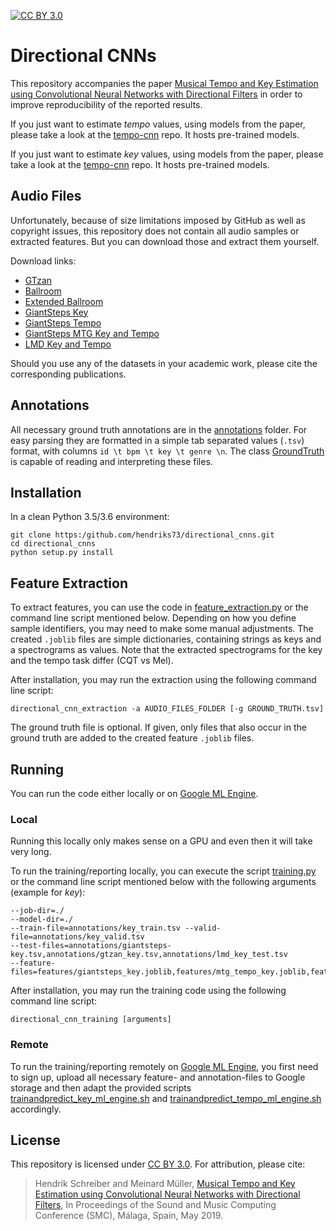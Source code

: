 [![CC BY 3.0](https://img.shields.io/badge/License-CC%20BY%203.0-blue.svg)](https://creativecommons.org/licenses/by/3.0/)

# Directional CNNs

This repository accompanies the paper [Musical Tempo and Key Estimation using Convolutional Neural Networks with
Directional Filters](http://smc2019.uma.es/articles/P1/P1_07_SMC2019_paper.pdf) in order to improve reproducibility of the reported results.

If you just want to estimate *tempo* values, using models from the paper, please take a look at
the [tempo-cnn](https://github.com/hendriks73/tempo-cnn) repo. It hosts pre-trained models.

If you just want to estimate *key* values, using models from the paper, please take a look at
the [tempo-cnn](https://github.com/hendriks73/tempo-key) repo. It hosts pre-trained models. 
 

## Audio Files

Unfortunately, because of size limitations imposed by GitHub as well as copyright issues, this repository does not
contain all audio samples or extracted features. But you can download those and extract them yourself.

Download links: 

- [GTzan](http://marsyas.info/download/data_sets/) 
- [Ballroom](http://mtg.upf.edu/ismir2004/contest/tempoContest/node5.html) 
- [Extended Ballroom](http://anasynth.ircam.fr/home/media/ExtendedBallroom) 
- [GiantSteps Key](https://github.com/GiantSteps/giantsteps-key-dataset) 
- [GiantSteps Tempo](https://github.com/GiantSteps/giantsteps-tempo-dataset) 
- [GiantSteps MTG Key and Tempo](https://github.com/GiantSteps/giantsteps-mtg-key-dataset)
- [LMD Key and Tempo](https://bit.ly/2Bl8D1J)

Should you use any of the datasets in your academic work, please cite the corresponding publications.  

## Annotations

All necessary ground truth annotations are in the [annotations](./annotations) folder. For easy parsing they are
formatted in a simple tab separated values (`.tsv`) format, with columns `id \t bpm \t key \t genre \n`. The class
[GroundTruth](./directional_cnns/groundtruth.py) is capable of reading and interpreting these files.  

## Installation

In a clean Python 3.5/3.6 environment:

    git clone https:/github.com/hendriks73/directional_cnns.git
    cd directional_cnns
    python setup.py install

## Feature Extraction

To extract features, you can use the code in [feature_extraction.py](./directional_cnns/feature_extraction.py)
or the command line script mentioned below.
Depending on how you define sample identifiers, you may need to make some manual adjustments.
The created `.joblib` files are simple dictionaries, containing strings as keys and a spectrograms as values.
Note that the extracted spectrograms for the key and the tempo task differ (CQT vs Mel).

After installation, you may run the extraction using the following command line script:

    directional_cnn_extraction -a AUDIO_FILES_FOLDER [-g GROUND_TRUTH.tsv]
    
The ground truth file is optional. If given, only files that also occur in the ground truth are added
to the created feature `.joblib` files.

## Running

You can run the code either locally or on [Google ML Engine](https://gcpsignup.page.link/9kLi).

### Local

Running this locally only makes sense on a GPU and even then it will take very long.  

To run the training/reporting locally, you can execute the script [training.py](./directional_cnns/training.py)
or the command line script mentioned below with the following arguments (example for *key*):

    --job-dir=./
    --model-dir=./
    --train-file=annotations/key_train.tsv --valid-file=annotations/key_valid.tsv
    --test-files=annotations/giantsteps-key.tsv,annotations/gtzan_key.tsv,annotations/lmd_key_test.tsv
    --feature-files=features/giantsteps_key.joblib,features/mtg_tempo_key.joblib,features/gtzan_key.joblib,features/lmd_key.joblib

After installation, you may run the training code using the following command line script:

    directional_cnn_training [arguments]


### Remote

To run the training/reporting remotely on [Google ML Engine](https://gcpsignup.page.link/9kLi), you first need to
sign up, upload all necessary feature- and annotation-files to Google storage and then adapt the provided
scripts [trainandpredict_key_ml_engine.sh](./trainandpredict_key_ml_engine.sh) and
[trainandpredict_tempo_ml_engine.sh](./trainandpredict_tempo_ml_engine.sh) accordingly.

## License

This repository is licensed under [CC BY 3.0](https://creativecommons.org/licenses/by/3.0/).
For attribution, please cite:

> Hendrik Schreiber and Meinard Müller, [Musical Tempo and Key Estimation using Convolutional Neural Networks with
Directional Filters](http://smc2019.uma.es/articles/P1/P1_07_SMC2019_paper.pdf),
> In Proceedings of the Sound and Music Computing Conference (SMC), Málaga, Spain, May 2019. 